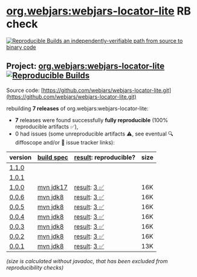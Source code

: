 [org.webjars:webjars-locator-lite](https://central.sonatype.com/artifact/org.webjars/webjars-locator-lite/versions) RB check
=======

[![Reproducible Builds](https://reproducible-builds.org/images/logos/rb.svg) an independently-verifiable path from source to binary code](https://reproducible-builds.org/)

## Project: [org.webjars:webjars-locator-lite](https://central.sonatype.com/artifact/org.webjars/webjars-locator-lite/versions) [![Reproducible Builds](https://img.shields.io/endpoint?url=https://raw.githubusercontent.com/jvm-repo-rebuild/reproducible-central/master/content/org/webjars/webjars-locator-lite/badge.json)](https://github.com/jvm-repo-rebuild/reproducible-central/blob/master/content/org/webjars/webjars-locator-lite/README.md)

Source code: [https://github.com/webjars/webjars-locator-lite.git](https://github.com/webjars/webjars-locator-lite.git)

rebuilding **7 releases** of org.webjars:webjars-locator-lite:
- **7** releases were found successfully **fully reproducible** (100% reproducible artifacts :white_check_mark:),
- 0 had issues (some unreproducible artifacts :warning:, see eventual :mag: diffoscope and/or :memo: issue tracker links):

| version | [build spec](/BUILDSPEC.md) | [result](https://reproducible-builds.org/docs/jvm/): reproducible? | size |
| -- | --------- | ------ | -- |
| [1.1.0](https://central.sonatype.com/artifact/org.webjars/webjars-locator-lite/1.1.0/pom) | | | |
| [1.0.1](https://central.sonatype.com/artifact/org.webjars/webjars-locator-lite/1.0.1/pom) | | | |
| [1.0.0](https://central.sonatype.com/artifact/org.webjars/webjars-locator-lite/1.0.0/pom) | [mvn jdk17](webjars-locator-lite-1.0.0.buildspec) | [result](webjars-locator-lite-1.0.0.buildinfo): [3 :white_check_mark: ](webjars-locator-lite-1.0.0.buildcompare) | 16K |
| [0.0.6](https://central.sonatype.com/artifact/org.webjars/webjars-locator-lite/0.0.6/pom) | [mvn jdk8](webjars-locator-lite-0.0.6.buildspec) | [result](webjars-locator-lite-0.0.6.buildinfo): [3 :white_check_mark: ](webjars-locator-lite-0.0.6.buildcompare) | 16K |
| [0.0.5](https://central.sonatype.com/artifact/org.webjars/webjars-locator-lite/0.0.5/pom) | [mvn jdk8](webjars-locator-lite-0.0.5.buildspec) | [result](webjars-locator-lite-0.0.5.buildinfo): [3 :white_check_mark: ](webjars-locator-lite-0.0.5.buildcompare) | 16K |
| [0.0.4](https://central.sonatype.com/artifact/org.webjars/webjars-locator-lite/0.0.4/pom) | [mvn jdk8](webjars-locator-lite-0.0.4.buildspec) | [result](webjars-locator-lite-0.0.4.buildinfo): [3 :white_check_mark: ](webjars-locator-lite-0.0.4.buildcompare) | 16K |
| [0.0.3](https://central.sonatype.com/artifact/org.webjars/webjars-locator-lite/0.0.3/pom) | [mvn jdk8](webjars-locator-lite-0.0.3.buildspec) | [result](webjars-locator-lite-0.0.3.buildinfo): [3 :white_check_mark: ](webjars-locator-lite-0.0.3.buildcompare) | 16K |
| [0.0.2](https://central.sonatype.com/artifact/org.webjars/webjars-locator-lite/0.0.2/pom) | [mvn jdk8](webjars-locator-lite-0.0.2.buildspec) | [result](webjars-locator-lite-0.0.2.buildinfo): [3 :white_check_mark: ](webjars-locator-lite-0.0.2.buildcompare) | 16K |
| [0.0.1](https://central.sonatype.com/artifact/org.webjars/webjars-locator-lite/0.0.1/pom) | [mvn jdk8](webjars-locator-lite-0.0.1.buildspec) | [result](webjars-locator-lite-0.0.1.buildinfo): [3 :white_check_mark: ](webjars-locator-lite-0.0.1.buildcompare) | 13K |

<i>(size is calculated without javadoc, that has been excluded from reproducibility checks)</i>
